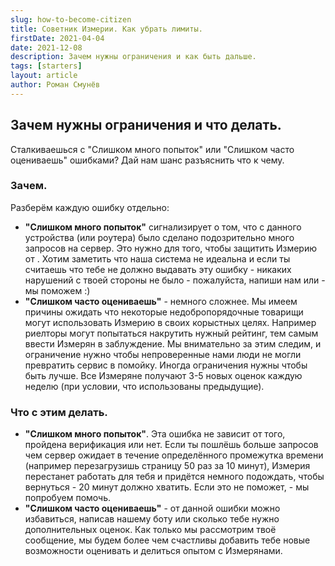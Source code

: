 ```yaml
---
slug: how-to-become-citizen
title: Советник Измерии. Как убрать лимиты.
firstDate: 2021-04-04
date: 2021-12-08
description: Зачем нужны ограничения и как быть дальше.
tags: [starters]
layout: article
author: Роман Смунёв
---
```


<script>
    import Summary from "$lib/components/Article/Summary.svelte";
    import TextLink from "$lib/components/ui-elements/TextLink.svelte";
</script>

## Зачем нужны ограничения и что делать.
Сталкиваешься с "Слишком много попыток" или "Слишком часто оцениваешь" ошибками? Дай нам шанс разъяснить что к чему.

<Summary
    text="Чтобы защитить измерян от спама и накрутки, мы индивидуально рассматриваем все случаи, где кому-то нужно больше оценок, чем изначально (3-5 в неделю). Этот «кто-то» ты? Напиши нам и мы во всём разберёмся!"
    text2="Слишком частые попытки залогиниться, обновить страницу и другие действия, которые загружают данные с сервера могут привести к тому, что Измерия будет недоступна для тебя небольшой промежуток времени (обычно около 20 минут)."
/>

### Зачем.
Разберём каждую ошибку отдельно:

- **"Слишком много попыток"** сигнализирует о том, что с данного устройства (или роутера) было сделано подозрительно много запросов на сервер. Это нужно для того, чтобы защитить Измерию от <TextLink href="https://ru.wikipedia.org/wiki/DoS-%D0%B0%D1%82%D0%B0%D0%BA%D0%B0" blank={true} text="разных видов атак" />. Хотим заметить что наша система не идеальна и если ты считаешь что тебе не должно выдавать эту ошибку - никаких нарушений с твоей стороны не было - пожалуйста, напиши нам <TextLink href="mailto:support@measureland.org" text="на почту" /> или <TextLink href="https://t.me/MeasurelandBot" blank={true} text="в Телеграм" /> - мы поможем :)
- **"Слишком часто оцениваешь"** - немного сложнее. Мы имеем причины ожидать что некоторые недобропорядочные товарищи могут использовать Измерию в своих корыстных целях. Например риелторы могут попытаться накрутить нужный рейтинг, тем самым ввести Измерян в заблуждение. Мы внимательно за этим следим, и ограничение нужно чтобы непроверенные нами люди не могли превратить сервис в помойку. Иногда ограничения нужны чтобы быть лучше. Все Измеряне получают 3-5 новых оценок каждую неделю (при условии, что использованы предыдущие).

### Что с этим делать.
- **"Слишком много попыток"**. Эта ошибка не зависит от того, пройдена верификация или нет. Если ты пошлёшь больше запросов чем сервер ожидает в течение определённого промежутка времени (например перезагрузишь страницу 50 раз за 10 минут), Измерия перестанет работать для тебя и придётся немного подождать, чтобы вернуться - 20 минут должно хватить. Если это не поможет, <TextLink href="mailto:support@measureland.org" text="свяжись с нами" /> - мы попробуем помочь.
- **"Слишком часто оцениваешь"** - от данной ошибки можно избавиться, написав нашему боту <TextLink href="https://t.me/MeasurelandBot" blank={true} text="в Телеграме" /> или <TextLink href="mailto:support@measureland.org" text="на почту" /> сколько тебе нужно дополнительных оценок. Как только мы рассмотрим твоё сообщение, мы будем более чем счастливы добавить тебе новые возможности оценивать и делиться опытом с Измерянами.
